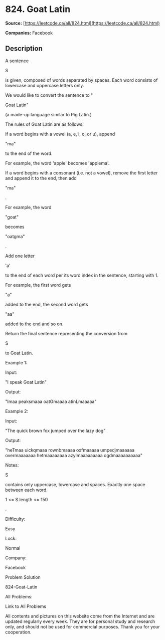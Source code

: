 # 824. Goat Latin

**Source:** [https://leetcode.ca/all/824.html](https://leetcode.ca/all/824.html)

**Companies:** Facebook

## Description

A sentence

S

is given, composed of words separated by spaces. Each word consists
        of lowercase and uppercase letters only.

We would like to convert the sentence to "

Goat Latin"

(a made-up
        language similar to Pig Latin.)

The rules of Goat Latin are as follows:

If a word begins with a vowel (a, e, i, o, or u), append

"ma"

to
            the end of the word.

For example, the word 'apple' becomes 'applema'.

If a word begins with a consonant (i.e. not a vowel), remove the first letter and append
            it to the end, then add

"ma"

.

For example, the word

"goat"

becomes

"oatgma"

.

Add one letter

'a'

to the end of each word per its word index
            in the sentence, starting with 1.

For example, the first word gets

"a"

added to the end, the
            second word gets

"aa"

added to the end and so on.

Return the final sentence representing the conversion from

S

to Goat Latin.

Example 1:

Input:

"I speak Goat Latin"

Output:

"Imaa peaksmaaa oatGmaaaa atinLmaaaaa"

Example 2:

Input:

"The quick brown fox jumped over the lazy dog"

Output:

"heTmaa uickqmaaa rownbmaaaa oxfmaaaaa umpedjmaaaaaa overmaaaaaaa hetmaaaaaaaa azylmaaaaaaaaa ogdmaaaaaaaaaa"

Notes:

S

contains only uppercase, lowercase and spaces. Exactly one space
            between each word.

1 <= S.length <= 150

.

Difficulty:

Easy

Lock:

Normal

Company:

Facebook

Problem Solution

824-Goat-Latin

All Problems:

Link to All Problems

All contents and pictures on this website come from the Internet and are updated regularly every week. They are for personal study and research only, and should not be used for commercial purposes. Thank you for your cooperation.

